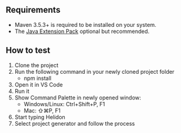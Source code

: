 ## Requirements
* Maven 3.5.3+ is required to be installed on your system.
* The [Java Extension Pack](https://marketplace.visualstudio.com/items?itemName=vscjava.vscode-java-pack) optional but recommended.

## How to test
1. Clone the project
2. Run the following command in your newly cloned project folder
    * npm install
2. Open it in VS Code
3. Run it
4. Show Command Palette in newly opened window:
    * Windows/Linux: Ctrl+Shift+P, F1
    * Mac: ⇧⌘P, F1
5. Start typing Helidon
6. Select project generator and follow the process
